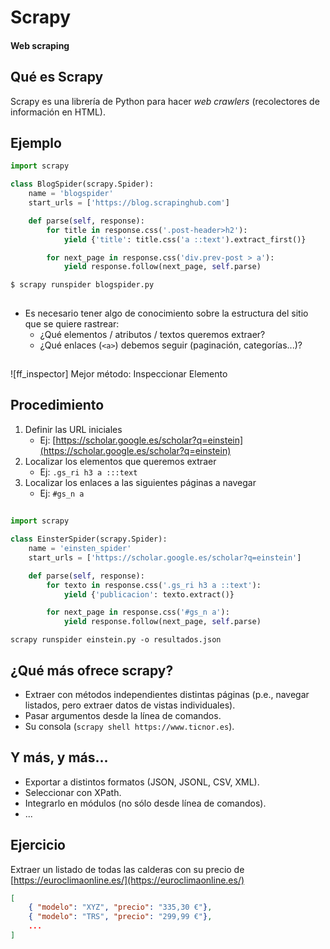 
# Scrapy
#### Web scraping

## Qué es Scrapy
Scrapy es una librería de Python para hacer *web crawlers* (recolectores
de información en HTML).

## Ejemplo
~~~python
import scrapy

class BlogSpider(scrapy.Spider):
    name = 'blogspider'
    start_urls = ['https://blog.scrapinghub.com']

    def parse(self, response):
        for title in response.css('.post-header>h2'):
            yield {'title': title.css('a ::text').extract_first()}

        for next_page in response.css('div.prev-post > a'):
            yield response.follow(next_page, self.parse)
~~~

~~~
$ scrapy runspider blogspider.py
~~~

##
- Es necesario tener algo de conocimiento sobre la estructura
del sitio que se quiere rastrear:
    - ¿Qué elementos / atributos / textos queremos extraer?
    - ¿Qué enlaces (``<a>``) debemos seguir (paginación, categorías...)?

##

![ff_inspector] Mejor método: Inspeccionar Elemento

## Procedimiento
1. Definir las URL iniciales
    - Ej: [https://scholar.google.es/scholar?q=einstein](https://scholar.google.es/scholar?q=einstein)
2. Localizar los elementos que queremos extraer
    - Ej: ``.gs_ri h3 a :::text``
3. Localizar los enlaces a las siguientes páginas a navegar
    - Ej: ``#gs_n a``

##
~~~python
import scrapy

class EinsterSpider(scrapy.Spider):
    name = 'einsten_spider'
    start_urls = ['https://scholar.google.es/scholar?q=einstein']

    def parse(self, response):
        for texto in response.css('.gs_ri h3 a ::text'):
            yield {'publicacion': texto.extract()}

        for next_page in response.css('#gs_n a'):
            yield response.follow(next_page, self.parse)
~~~

~~~
scrapy runspider einstein.py -o resultados.json
~~~

## ¿Qué más ofrece scrapy?
- Extraer con métodos independientes distintas páginas (p.e., navegar listados, pero
extraer datos de vistas individuales).
- Pasar argumentos desde la línea de comandos.
- Su consola (``scrapy shell https://www.ticnor.es``).

## Y más, y más...
- Exportar a distintos formatos (JSON, JSONL, CSV, XML).
- Seleccionar con XPath.
- Integrarlo en módulos (no sólo desde línea de comandos).
- ...

## Ejercicio
Extraer un listado de todas las calderas con su precio de
[https://euroclimaonline.es/](https://euroclimaonline.es/)

~~~json
[
    { "modelo": "XYZ", "precio": "335,30 €"}, 
    { "modelo": "TRS", "precio": "299,99 €"},
    ...
]
~~~
